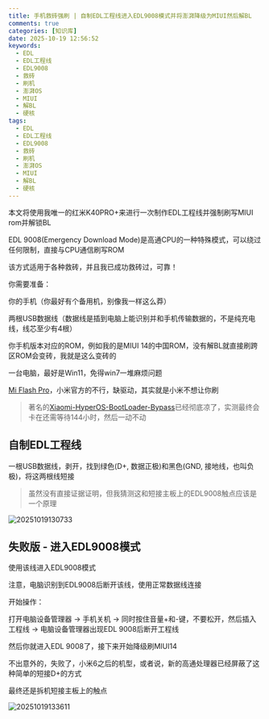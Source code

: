 ```yaml
---
title: 手机救砖强刷 | 自制EDL工程线进入EDL9008模式并将澎湃降级为MIUI然后解BL
comments: true
categories: [知识库]
date: 2025-10-19 12:56:52
keywords:
  - EDL
  - EDL工程线
  - EDL9008
  - 救砖
  - 刷机
  - 澎湃OS
  - MIUI
  - 解BL
  - 硬核
tags:
  - EDL
  - EDL工程线
  - EDL9008
  - 救砖
  - 刷机
  - 澎湃OS
  - MIUI
  - 解BL
  - 硬核
---
```


本文将使用我唯一的红米K40PRO+来进行一次制作EDL工程线并强制刷写MIUI rom并解锁BL

EDL 9008(Emergency Download Mode)是高通CPU的一种特殊模式，可以绕过任何限制，直接与CPU通信刷写ROM

该方式适用于各种救砖，并且我已成功救砖过，可靠！

你需要准备：

你的手机（你最好有个备用机，别像我一样这么莽）

两根USB数据线（数据线是插到电脑上能识别并和手机传输数据的，不是纯充电线，线芯至少有4根）

你手机版本对应的ROM，例如我的是MIUI 14的中国ROM，没有解BL就直接刷跨区ROM会变砖，我就是这么变砖的

一台电脑，最好是Win11，免得win7一堆麻烦问题

[Mi Flash Pro](https://miflashpro.com/miflash-pro-v7-3-706-21)，小米官方的不行，缺驱动，其实就是小米不想让你刷

> 著名的[Xiaomi-HyperOS-BootLoader-Bypass](https://github.com/MlgmXyysd/Xiaomi-HyperOS-BootLoader-Bypass/blob/master/docs/README-zh.md)已经彻底凉了，实测最终会卡在还需等待144小时，然后一动不动

## 自制EDL工程线

一根USB数据线，剥开，找到绿色(D+, 数据正极)和黑色(GND, 接地线，也叫负极)，将这两根线短接

> 虽然没有直接证据证明，但我猜测这和短接主板上的EDL9008触点应该是一个原理

![20251019130733](https://img.hackerbs.com//20251019130733.png)

## 失败版 - 进入EDL9008模式

使用该线进入EDL9008模式

注意，电脑识别到EDL9008后断开该线，使用正常数据线连接

开始操作：

打开电脑设备管理器 -> 手机关机 -> 同时按住音量+和-键，不要松开，然后插入工程线 -> 电脑设备管理器出现EDL 9008后断开工程线

然后你就进入EDL 9008了，接下来开始降级刷MIUI14

不出意外的，失败了，小米6之后的机型，或者说，新的高通处理器已经屏蔽了这种简单的短接D+的方式

最终还是拆机短接主板上的触点

![20251019133611](https://img.hackerbs.com//20251019133611.png)

